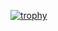 [![trophy](https://github-profile-trophy.vercel.app/?username=ozwaldorf&no-frame=true&theme=darkhub)](https://github.com/ryo-ma/github-profile-trophy)

